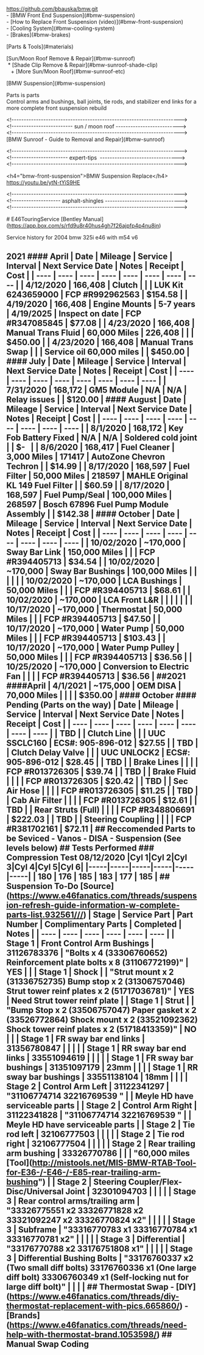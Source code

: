 https://github.com/bbauska/bmw.git  
\- \[BMW Front End Suspension\](#bmw-suspension)  
\- \[How to Replace Front Suspension (video)\](#bmw-front-suspension)  
\- \[Cooling System\](#bmw-cooling-system)  
\- \[Brakes\](#bmw-brakes)

\[Parts & Tools\](#materials)

\[Sun/Moon Roof Remove & Repair\](#bmw-sunroof)  
 \* \[Shade Clip Remove & Repair\](#bmw-sunroof-shade-clip)  
   + \[More Sun/Moon Roof\](#bmw-sunroof-etc)  

\[BMW Suspension\](#bmw-suspension)

Parts is parts  
Control arms and bushings, ball joints, tie rods, and stabilizer end links for a more complete front suspension rebuild

\<!--------------------------------------------------------------------->  
\<!------------------------- sun / moon roof -------------------------->  
\<!--------------------------------------------------------------------->  
\[BMW Sunroof - Guide to Removal and Repair\](#bmw-sunroof)  

\<!--------------------------------------------------------------------->  
\<!----------------------- expert-tips  -------------------------------->  
\<!--------------------------------------------------------------------->

\<h4="bmw-front-suspension">BMW Suspension Replace\</h4>  
https://youtu.be/ytN-tYiS9HE

\<!--------------------------------------------------------------------->  
\<!-------------------- asphalt-shingles ------------------------------->  
\<!--------------------------------------------------------------------->

\# E46TouringService \[Bentley Manual\](https://app.box.com/s/rfd9u8r40hus4gh7f26ajpfp4p4nu8jn) 

Service history for 2004 bmw 325i e46 with m54 v6

## 2021 #### April | Date | Mileage | Service | Interval | Next Service Date | Notes | Receipt | Cost | | ---- | ---- | ---- | ---- | ---- | ---- | ---- | ---- | | 4/12/2020 | 166,408 | Clutch | | | LUK Kit 6243659000 | FCP #R992962563 | $154.58 | | 4/19/2020 | 166,408 | Engine Mounts | 5-7 years | 4/19/2025 | Inspect on date | FCP #R347085845 | $77.08 | | 4/23/2020 | 166,408 | Manual Trans Fluid | 60,000 Miles | 226,408 | | | $450.00 | | 4/23/2020 | 166,408 | Manual Trans Swap | | | Service oil 60,000 miles | | $450.00 | #### July | Date | Mileage | Service | Interval | Next Service Date | Notes | Receipt | Cost | | ---- | ---- | ---- | ---- | ---- | ---- | ---- | ---- | | 7/31/2020 | 168,172 | GM5 Module | N/A | N/A | Relay issues | | $120.00 | #### August | Date | Mileage | Service | Interval | Next Service Date | Notes | Receipt | Cost | | ---- | ---- | ---- | ---- | ---- | ---- | ---- | ---- | | 8/1/2020 | 168,172 | Key Fob Battery Fixed | N/A | N/A | Soldered cold joint | | $-   | | 8/6/2020 | 168,417 | Fuel Cleaner | 3,000 Miles | 171417 | AutoZone Chevron Techron | | $14.99 | | 8/17/2020 | 168,597 | Fuel Filter | 50,000 Miles | 218597 | MAHLE Original KL 149 Fuel Filter | | $60.59 | | 8/17/2020 | 168,597 | Fuel Pump/Seal | 100,000 Miles | 268597 | Bosch 67896 Fuel Pump Module Assembly | | $142.38 | #### October | Date | Mileage | Service | Interval | Next Service Date | Notes | Receipt | Cost | | ---- | ---- | ---- | ---- | ---- | ---- | ---- | ---- | | 10/02/2020 | ~170,000 | Sway Bar Link | 150,000 Miles | | | FCP #R394405713 | $34.54 | | 10/02/2020 | ~170,000 | Sway Bar Bushings | 100,000 Miles | | | | | | 10/02/2020 | ~170,000 | LCA Bushings | 50,000 Miles | | | FCP #R394405713 | $68.61 | | 10/02/2020 | ~170,000 | LCA Front L&R | | | | | | | 10/17/2020 | ~170,000 | Thermostat | 50,000 Miles | | | FCP #R394405713 | $47.50 | | 10/17/2020 | ~170,000 | Water Pump | 50,000 Miles | | | FCP #R394405713 | $103.43 | | 10/17/2020 | ~170,000 | Water Pump Pulley | 50,000 Miles | | | FCP #R394405713 | $36.56 | | 10/25/2020 | ~170,000 | Conversion to Electric Fan | | | | FCP #R394405713 | $36.56 | ##2021 ####April | 4/1/2021 | ~175,000 | OEM DISA | 70,000 Miles | | | | $350.00 | #### October #### Pending (Parts on the way) | Date | Mileage | Service | Interval | Next Service Date | Notes | Receipt | Cost | | ---- | ---- | ---- | ---- | ---- | ---- | ---- | ---- | | TBD | | Clutch Line | | | UUC SSCLC160 | ECS#: 905-896-012 | $27.55 | | TBD | | Clutch Delay Valve | | | UUC UNLOCK2 | ECS#: 905-896-012 | $28.45 | | TBD | | Brake Lines | | | | FCP #R013726305 | $39.74 | | TBD | | Brake Fluid | | | | FCP #R013726305 | $20.42 | | TBD | | Sec Air Hose | | | | FCP #R013726305 | $11.25 | | TBD | | Cab Air Filter | | | | FCP #R013726305 | $12.61 | | TBD | | Rear Struts (Full) | | | | FCP #R348806691 | $222.03 | | TBD | | Steering Coupling | | | | FCP #R381702161 | $72.11 | ## Reccomended Parts to be Seviced - Vanos - DISA - Suspension (See levels below) ## Tests Performed ### Compression Test 08/12/2020 |Cyl 1|Cyl 2|Cyl 3|Cyl 4|Cyl 5|Cyl 6| |-----|-----|-----|-----|-----|-----| | 180 | 176 | 185 | 183 | 177 | 185 | ## Suspension To-Do \[Source\](https://www.e46fanatics.com/threads/suspension-refresh-guide-information-w-complete-parts-list.932561///) | Stage | Service Part | Part Number | Complimentary Parts | Completed | Notes | | ---- | ---- | ---- | ---- | ---- | ---- | | Stage 1 | Front Control Arm Bushings | 31126783376 | "Bolts x 4 (33306760652) Reinforcement plate bolts x 8 (31106772199)" | YES | | | Stage 1 | Shock | | "Strut mount x 2 (31336752735) Bump stop x 2 (31306757046) Strut tower reinf plates x 2 (51717036781)" | YES | Need Strut tower reinf plate | | Stage 1 | Strut | | "Bump Stop x 2 (33506757047) Paper gasket x 2 (33526772864) Shock mount x 2 (33521092362) Shock tower reinf plates x 2 (51718413359)" | NO | | | Stage 1 | FR sway bar end links | 31356780847 | | | | | Stage 1 | RR sway bar end links | 33551094619 | | | | | Stage 1 | FR sway bar bushings | 31351097179 | 23mm | | | | Stage 1 | RR sway bar bushings | 33551138104 | 18mm | | | | Stage 2 | Control Arm Left | 31122341297 | "31106774714 32216769539 " | | Meyle HD have serviceable parts | | Stage 2 | Control Arm Right | 31122341828 | "31106774714 32216769539 " | | Meyle HD have serviceable parts | | Stage 2 | Tie rod left | 32106777503 | | | | | Stage 2 | Tie rod right | 32106777504 | | | | | Stage 2 | Rear trailing arm bushing | 33326770786 | | | "60,000 miles \[Tool\](http://mistools.net/MIS-BMW-RTAB-Tool-for-E36-/-E46-/-E85-rear-trailing-arm-bushing") | | Stage 2 | Steering Coupler/Flex-Disc/Universal Joint | 32301094703 | | | | | Stage 3 | Rear control arms/trailing arm | "33326775551 x2 33326771828 x2 33321092247 x2 33326770824 x2" | | | | | Stage 3 | Subframe | "33316770783 x1 33316770784 x1 33316770781 x2" | | | | | Stage 3 | Differential | "33176770788 x2 33176751808 x1" | | | | | Stage 3 | Differential Bushing Bolts | "33176760337 x2 (Two small diff bolts) 33176760336 x1 (One large diff bolt) 33306760349 x1 (Self-locking nut for large diff bolt)" | | | | ## Thermostat Swap - \[DIY\](https://www.e46fanatics.com/threads/diy-thermostat-replacement-with-pics.665860/) - \[Brands\](https://www.e46fanatics.com/threads/need-help-with-thermostat-brand.1053598/) ## Manual Swap Coding
